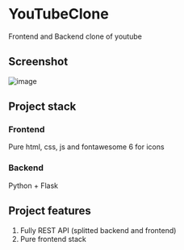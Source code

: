 # YouTubeClone
Frontend and Backend clone of youtube

## Screenshot
![image](https://user-images.githubusercontent.com/55328925/180167463-5cf471f8-5c5e-41a5-9e33-8a62c77d2251.png)


## Project stack
### Frontend
Pure html, css, js and fontawesome 6 for icons

### Backend
Python + Flask

## Project features
1) Fully REST API (splitted backend and frontend)
2) Pure frontend stack
